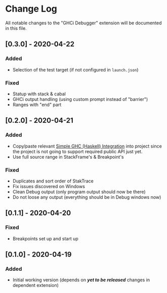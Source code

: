 # Change Log
All notable changes to the "GHCi Debugger" extension will be documented in this file.

## [0.3.0] - 2020-04-22
### Added
* Selection of the test target (if not configured in `launch.json`)
### Fixed
* Statup with stack & cabal
* GHCi output handling (using custom prompt instead of "barrier")
* Ranges with "end" part

## [0.2.0] - 2020-04-21
### Added
* Copy/paste relevant [Simple GHC (Haskell) Integration](https://github.com/dramforever/vscode-ghc-simple) into project since the project is not going to support required public API just yet.
* Use full source range in StackFrame's & Breakpoint's
### Fixed
* Duplicates and sort order of StakTrace
* Fix issues discovered on Windows
* Clean Debug output (only program output should now be there)
* Do not loose any output (everything should be in Debug windows now)

## [0.1.1] - 2020-04-20
### Fixed
* Breakpoints set up and start up

## [0.1.0] - 2020-04-19
### Added
* Initial working version (depends on ***yet to be released*** changes in dependent extension)
